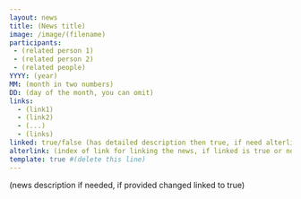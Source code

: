 ```yaml
---
layout: news
title: (News title)
image: /image/(filename)
participants:
 - (related person 1)
 - (related person 2)
 - (related people)
YYYY: (year)
MM: (month in two numbers)
DD: (day of the month, you can omit)
links:
  - (link1)
  - (link2)
  - (...)
  - (links)
linked: true/false (has detailed description then true, if need alterlink or no description then false)
alterlink: (index of link for linking the news, if linked is true or no linking then 0)
template: true #(delete this line)
---
```


(news description if needed, if provided changed linked to true)